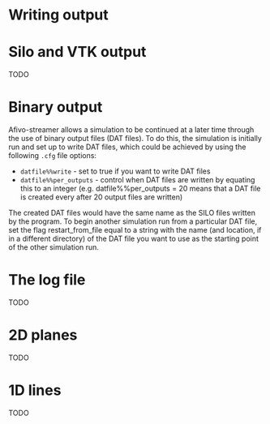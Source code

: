 # Writing output

# Silo and VTK output

TODO

# Binary output

Afivo-streamer allows a simulation to be continued at a later time through the use of binary output files (DAT files). To do this, the simulation is initially run and set up to write DAT files, which could be achieved by using the following `.cfg` file options:

 * `datfile%%write` - set to true if you want to write DAT files
 * `datfile%%per_outputs` - control when DAT files are written by equating this to an integer (e.g. datfile%%per_outputs = 20 means that a DAT file is created every after 20 output files are written)

The created DAT files would have the same name as the SILO files written by the program. To begin another simulation run from a particular DAT file, set the flag restart_from_file equal to a string with the name (and location, if in a different directory) of the DAT file you want to use as the starting point of the other simulation run.

# The log file

TODO

# 2D planes

TODO

# 1D lines

TODO
